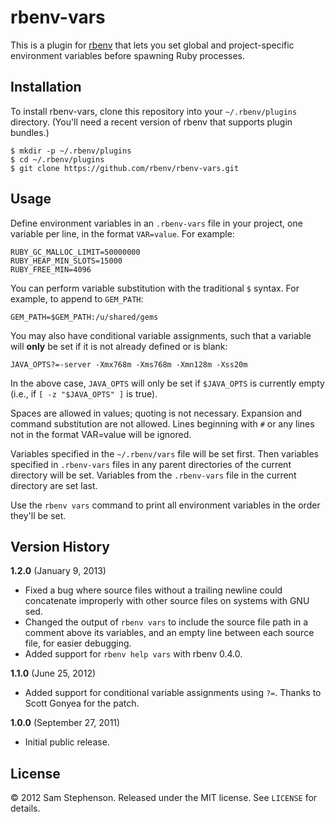 # rbenv-vars

This is a plugin for [rbenv](https://github.com/rbenv/rbenv)
that lets you set global and project-specific environment variables
before spawning Ruby processes.

## Installation

To install rbenv-vars, clone this repository into your
`~/.rbenv/plugins` directory. (You'll need a recent version of rbenv
that supports plugin bundles.)

    $ mkdir -p ~/.rbenv/plugins
    $ cd ~/.rbenv/plugins
    $ git clone https://github.com/rbenv/rbenv-vars.git

## Usage

Define environment variables in an `.rbenv-vars` file in your project,
one variable per line, in the format `VAR=value`. For example:

    RUBY_GC_MALLOC_LIMIT=50000000
    RUBY_HEAP_MIN_SLOTS=15000
    RUBY_FREE_MIN=4096

You can perform variable substitution with the traditional `$`
syntax. For example, to append to `GEM_PATH`:

    GEM_PATH=$GEM_PATH:/u/shared/gems

You may also have conditional variable assignments, such that a
variable will **only** be set if it is not already defined or is blank:

    JAVA_OPTS?=-server -Xmx768m -Xms768m -Xmn128m -Xss20m

In the above case, `JAVA_OPTS` will only be set if `$JAVA_OPTS` is
currently empty (i.e., if `[ -z "$JAVA_OPTS" ]` is true).

Spaces are allowed in values; quoting is not necessary. Expansion and
command substitution are not allowed. Lines beginning with `#` or any
lines not in the format VAR=value will be ignored.

Variables specified in the `~/.rbenv/vars` file will be set
first. Then variables specified in `.rbenv-vars` files in any parent
directories of the current directory will be set. Variables from the
`.rbenv-vars` file in the current directory are set last.

Use the `rbenv vars` command to print all environment variables in the
order they'll be set.

## Version History

**1.2.0** (January 9, 2013)

* Fixed a bug where source files without a trailing newline could
  concatenate improperly with other source files on systems with GNU
  sed.
* Changed the output of `rbenv vars` to include the source file path
  in a comment above its variables, and an empty line between each
  source file, for easier debugging.
* Added support for `rbenv help vars` with rbenv 0.4.0.

**1.1.0** (June 25, 2012)

* Added support for conditional variable assignments using
  `?=`. Thanks to Scott Gonyea for the patch.

**1.0.0** (September 27, 2011)

* Initial public release.

## License

&copy; 2012 Sam Stephenson. Released under the MIT license. See
`LICENSE` for details.
